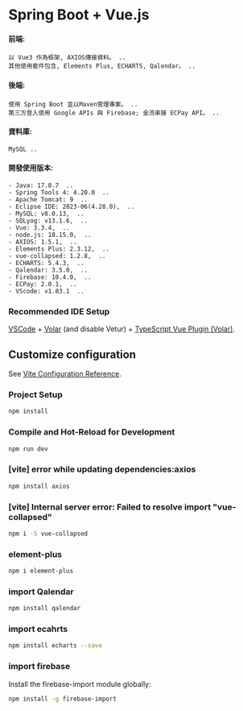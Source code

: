# Spring Boot + Vue.js
#### 前端:
    以 Vue3 作為框架, AXIOS傳接資料。 ..
    其他使用套件包含, Elements Plus, ECHARTS, Qalendar。 ..
#### 後端:
    使用 Spring Boot 並以Maven管理專案。 ..
    第三方登入使用 Google APIs 與 Firebase; 金流串接 ECPay API。 ..
#### 資料庫:
    MySQL ..

#### 開發使用版本:
    - Java: 17.0.7  ..
    - Spring Tools 4: 4.20.0  ..
    - Apache Tomcat: 9  ..
    - Eclipse IDE: 2023-06(4.28.0),  ..
    - MySQL: v8.0.13,  ..
    - SQLyog: v13.1.6,  ..
    - Vue: 3.3.4,  ..
    - node.js: 18.15.0,  ..
    - AXIOS: 1.5.1,  ..
    - Elements Plus: 2.3.12,  ..
    - vue-collapsed: 1.2.8,  ..
    - ECHARTS: 5.4.3,  ..
    - Qalendar: 3.5.0,  ..
    - Firebase: 10.4.0,  ..
    - ECPay: 2.0.1,  ..
    - VScode: v1.83.1  ..





### Recommended IDE Setup

[VSCode](https://code.visualstudio.com/) + [Volar](https://marketplace.visualstudio.com/items?itemName=Vue.volar) (and disable Vetur) + [TypeScript Vue Plugin (Volar)](https://marketplace.visualstudio.com/items?itemName=Vue.vscode-typescript-vue-plugin).

## Customize configuration

See [Vite Configuration Reference](https://vitejs.dev/config/).

### Project Setup

```sh
npm install
```

### Compile and Hot-Reload for Development

```sh
npm run dev
```

### [vite] error while updating dependencies:axios

```sh
npm install axios
```

### [vite] Internal server error: Failed to resolve import "vue-collapsed"

```sh
npm i -S vue-collapsed
```

### element-plus

```sh
npm i element-plus
```

### import Qalendar

```sh
npm install qalendar
```

### import ecahrts

```sh
npm install echarts --save
```

### import firebase

Install the firebase-import module globally:
```sh
npm install -g firebase-import
```

